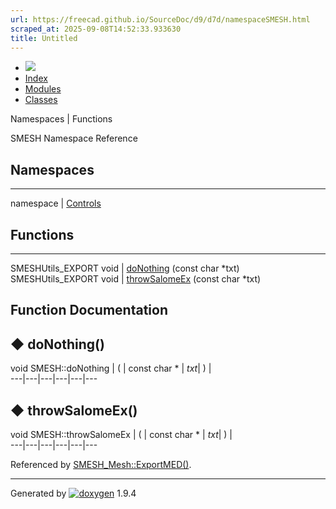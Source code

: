 ```yaml
---
url: https://freecad.github.io/SourceDoc/d9/d7d/namespaceSMESH.html
scraped_at: 2025-09-08T14:52:33.933630
title: Untitled
---
```


  * [ ![](https://www.freecad.org/svg/logo-freecad.svg) ](https://freecadweb.org "FreeCAD")
  * [Index](../../index.html "Index")
  * [Modules](../../modules.html "Modules list")
  * [Classes](../../annotated.html "Annotated list")

Namespaces | Functions

SMESH Namespace Reference

##  Namespaces  
  
---  
namespace | [Controls](../../d2/dc0/namespaceSMESH_1_1Controls.html)  
  
##  Functions  
  
---  
SMESHUtils_EXPORT void | [doNothing](../../d9/d7d/namespaceSMESH.html#a2fee622e0ccd4fb3854a3ef3e2a09245) (const char *txt)  
SMESHUtils_EXPORT void | [throwSalomeEx](../../d9/d7d/namespaceSMESH.html#a44ebf814de719461ac1dc05aec3c3b87) (const char *txt)  
  
## Function Documentation

## ◆ doNothing()

void SMESH::doNothing  | ( | const char *  | _txt_| ) |   
---|---|---|---|---|---  
  
## ◆ throwSalomeEx()

void SMESH::throwSalomeEx  | ( | const char *  | _txt_| ) |   
---|---|---|---|---|---  
  
Referenced by
[SMESH_Mesh::ExportMED()](../../d5/d97/classSMESH__Mesh.html#aea9beda1c7d7ff1b5f5246021147f0f0).

* * *

Generated by
[![doxygen](../../doxygen.svg)](https://www.doxygen.org/index.html) 1.9.4

